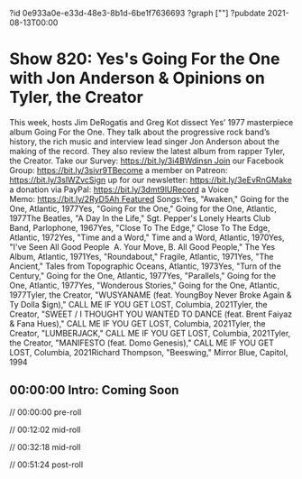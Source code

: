 ?id 0e933a0e-e33d-48e3-8b1d-6be1f7636693
?graph [""]
?pubdate 2021-08-13T00:00

# Show 820: Yes's Going For the One with Jon Anderson & Opinions on Tyler, the Creator

This week, hosts Jim DeRogatis and Greg Kot dissect Yes’ 1977 masterpiece album Going For the One. They talk about the progressive rock band’s history, the rich music and interview lead singer Jon Anderson about the making of the record. They also review the latest album from rapper Tyler, the Creator. Take our Survey: https://bit.ly/3i4BWdinsn Join our Facebook Group: https://bit.ly/3sivr9TBecome a member on Patreon: https://bit.ly/3slWZvcSign up for our newsletter: https://bit.ly/3eEvRnGMake a donation via PayPal: https://bit.ly/3dmt9lURecord a Voice Memo: https://bit.ly/2RyD5Ah Featured Songs:Yes, "Awaken," Going for the One, Atlantic, 1977Yes, "Going For the One," Going for the One, Atlantic, 1977The Beatles, "A Day In the Life," Sgt. Pepper's Lonely Hearts Club Band, Parlophone, 1967Yes, "Close To The Edge," Close To The Edge, Atlantic, 1972Yes, "Time and a Word," Time and a Word, Atlantic, 1970Yes, "I've Seen All Good People  A. Your Move, B. All Good People," The Yes Album, Atlantic, 1971Yes, "Roundabout," Fragile, Atlantic, 1971Yes, "The Ancient," Tales from Topographic Oceans, Atlantic, 1973Yes, "Turn of the Century," Going for the One, Atlantic, 1977Yes, "Parallels," Going for the One, Atlantic, 1977Yes, "Wonderous Stories," Going for the One, Atlantic, 1977Tyler, the Creator, "WUSYANAME (feat. YoungBoy Never Broke Again & Ty Dolla $ign)," CALL ME IF YOU GET LOST, Columbia, 2021Tyler, the Creator, "SWEET / I THOUGHT YOU WANTED TO DANCE (feat. Brent Faiyaz & Fana Hues)," CALL ME IF YOU GET LOST, Columbia, 2021Tyler, the Creator, "LUMBERJACK," CALL ME IF YOU GET LOST, Columbia, 2021Tyler, the Creator, "MANIFESTO (feat. Domo Genesis)," CALL ME IF YOU GET LOST, Columbia, 2021Richard Thompson, "Beeswing," Mirror Blue, Capitol, 1994

## 00:00:00 Intro: Coming Soon

// 00:00:00 pre-roll

// 00:12:02 mid-roll

// 00:32:18 mid-roll

// 00:51:24 post-roll

